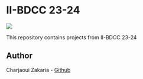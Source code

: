 # II-BDCC 23-24

<img src="https://cdn.worldvectorlogo.com/logos/github-icon-1.svg">

This repository contains projects from II-BDCC 23-24

## Author

Charjaoui Zakaria - [Github](https://github.com/Zakry27)
